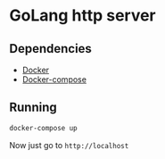 # GoLang http server

## Dependencies

* [Docker](https://docs.docker.com/v18.03/install/)
* [Docker-compose](https://docs.docker.com/compose/install/)

## Running

```bash
docker-compose up
```
Now just go to ```http://localhost```
